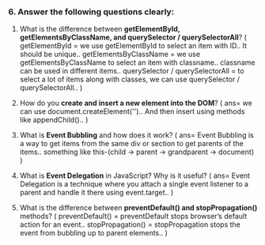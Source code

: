 ### 6. Answer the following questions clearly:

1. What is the difference between **getElementById, getElementsByClassName, and querySelector / querySelectorAll**?
(
  getElementById = we use getElementById to select an item with ID.. It should be unique.. 
  getElementsByClassName = we use getElementsByClassName to select an item with classname.. classname can be used in different items..
  querySelector / querySelectorAll = to select a lot of items along with classes, we can use querySelector / querySelectorAll..
)

2. How do you **create and insert a new element into the DOM**?
(
  ans= we can use document.createElement('').. And then insert using methods like appendChild()..
)

3. What is **Event Bubbling** and how does it work?
(
  ans= Event Bubbling is a way to get items from the same div or section to get parents of the items.. something like this-(child → parent → grandparent → document)
)

4. What is **Event Delegation** in JavaScript? Why is it useful?
(
  ans= Event Delegation is a technique where you attach a single event listener to a parent and handle it there using event.target..
)

5. What is the difference between **preventDefault() and stopPropagation()** methods?
(
  preventDefault() = preventDefault stops browser’s default action for an event..
  stopPropagation() = stopPropagation stops the event from bubbling up to parent elements..
)